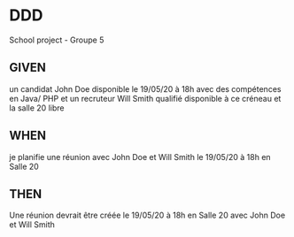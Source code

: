 # DDD
School project - Groupe 5


## GIVEN
un candidat John Doe disponible le 19/05/20 à 18h avec des compétences en Java/ PHP et un recruteur Will Smith qualifié disponible à ce créneau et la salle 20 libre  

## WHEN
je planifie une réunion avec John Doe et Will Smith le 19/05/20 à 18h en Salle 20

## THEN
Une réunion devrait être créée le 19/05/20 à 18h en Salle 20 avec John Doe et Will Smith
